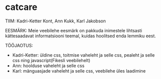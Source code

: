 # catcare
TIIM:
Kadri-Ketter Kont, Ann Kukk, Karl Jakobson

EESMÄRK:
Meie veebilehe eesmärk on pakkuda inimestele lihtsasti kättesaadavat informatsiooni teemal, kuidas hoolitsed enda lemmiku eest.

TÖÖJAOTUS:
- Kadri-Ketter: üldine css, toitmise vaheleht ja selle css, pealeht ja selle css ning javascript(Fikesli veebilehelt)
- Ann: hoolduse vaheleht ja selle css
- Karl: mänguasjade vaheleht ja selle css, veebilehe üles laadimine
